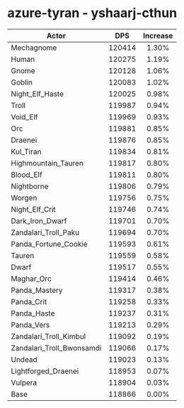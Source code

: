 # azure-tyran - yshaarj-cthun
| Actor | DPS | Increase |
|---|:---:|:---:|
|Mechagnome|120414|1.30%|
|Human|120275|1.19%|
|Gnome|120128|1.06%|
|Goblin|120083|1.02%|
|Night_Elf_Haste|120025|0.98%|
|Troll|119987|0.94%|
|Void_Elf|119969|0.93%|
|Orc|119881|0.85%|
|Draenei|119876|0.85%|
|Kul_Tiran|119834|0.81%|
|Highmountain_Tauren|119817|0.80%|
|Blood_Elf|119811|0.80%|
|Nightborne|119806|0.79%|
|Worgen|119756|0.75%|
|Night_Elf_Crit|119746|0.74%|
|Dark_Iron_Dwarf|119701|0.70%|
|Zandalari_Troll_Paku|119694|0.70%|
|Panda_Fortune_Cookie|119593|0.61%|
|Tauren|119559|0.58%|
|Dwarf|119517|0.55%|
|Maghar_Orc|119414|0.46%|
|Panda_Mastery|119317|0.38%|
|Panda_Crit|119258|0.33%|
|Panda_Haste|119237|0.31%|
|Panda_Vers|119213|0.29%|
|Zandalari_Troll_Kimbul|119092|0.19%|
|Zandalari_Troll_Bwonsamdi|119066|0.17%|
|Undead|119023|0.13%|
|Lightforged_Draenei|118953|0.07%|
|Vulpera|118904|0.03%|
|Base|118866|0.00%|
